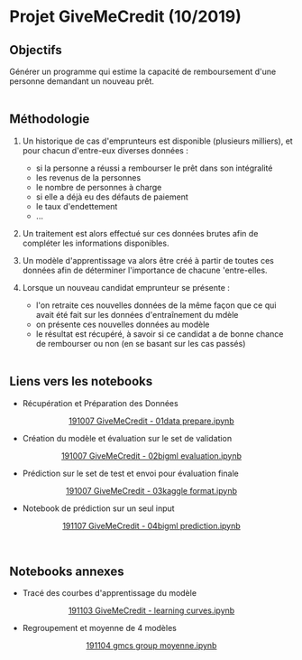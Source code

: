 # Projet GiveMeCredit (10/2019)

## Objectifs

Générer un programme qui estime la capacité de remboursement d'une personne demandant un nouveau prêt.
<br><br>

## Méthodologie

1. Un historique de cas d'emprunteurs est disponible (plusieurs milliers), et pour chacun d'entre-eux diverses données :
    - si la personne a réussi a rembourser le prêt dans son intégralité
    - les revenus de la personnes
    - le nombre de personnes à charge
    - si elle a déjà eu des défauts de paiement
    - le taux d'endettement
    - ...

2. Un traitement est alors effectué sur ces données brutes afin de compléter les informations disponibles.

3. Un modèle d'apprentissage va alors être créé à partir de toutes ces données afin de déterminer l'importance de chacune 'entre-elles.

4. Lorsque un nouveau candidat emprunteur se présente :
    - l'on retraite ces nouvelles données de la même façon que ce qui avait été fait sur les données d'entraînement du mdèle
    - on présente ces nouvelles données au modèle
    - le résultat est récupéré, à savoir si ce candidat a de bonne chance de rembourser ou non (en se basant sur les cas passés)
<br><br>

## Liens vers les notebooks

- Récupération et Préparation des Données
<center>

[191007 GiveMeCredit - 01data prepare.ipynb](file/191007&#32GiveMeCredit&#32-&#3201data&#32prepare.ipynb)
</center>

- Création du modèle et évaluation sur le set de validation
<center>

[191007 GiveMeCredit - 02bigml evaluation.ipynb](file/191007&#32GiveMeCredit&#32-&#3202bigml&#32evaluation.ipynb)
</center>

- Prédiction sur le set de test et envoi pour évaluation finale
<center>

[191007 GiveMeCredit - 03kaggle format.ipynb](file/191007&#32GiveMeCredit&#32-&#3203kaggle&#32format.ipynbb)
</center>

- Notebook de prédiction sur un seul input
<center>

[191107 GiveMeCredit - 04bigml prediction.ipynb](191107&#32GiveMeCredit&#32-&#3204bigml&#32prediction.ipynb)
</center>
<br>

## Notebooks annexes

- Tracé des courbes d'apprentissage du modèle
<center>

[191103 GiveMeCredit - learning curves.ipynb](191103&#32GiveMeCredit&#32-&#32learning&#32curves.ipynb)
</center>

- Regroupement et moyenne de 4 modèles
<center>

[191104 gmcs group moyenne.ipynb](191104&#32gmcs&#32group&#32moyenne.ipynb)
</center>
